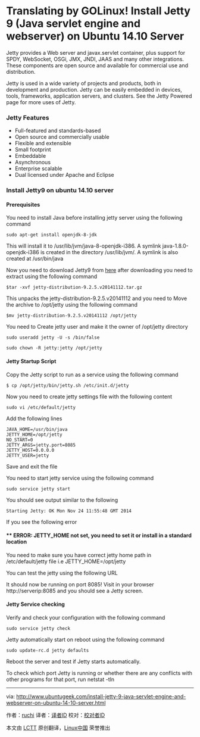 Translating by GOLinux!
Install Jetty 9 (Java servlet engine and webserver) on Ubuntu 14.10 Server
================================================================================
Jetty provides a Web server and javax.servlet container, plus support for SPDY, WebSocket, OSGi, JMX, JNDI, JAAS and many other integrations. These components are open source and available for commercial use and distribution.

Jetty is used in a wide variety of projects and products, both in development and production. Jetty can be easily embedded in devices, tools, frameworks, application servers, and clusters. See the Jetty Powered page for more uses of Jetty.

### Jetty Features ###

- Full-featured and standards-based
- Open source and commercially usable
- Flexible and extensible
- Small footprint
- Embeddable
- Asynchronous
- Enterprise scalable
- Dual licensed under Apache and Eclipse

### Install Jetty9 on ubuntu 14.10 server ###

#### Prerequisites ####

You need to install Java before installing jetty server using the following command

    sudo apt-get install openjdk-8-jdk

This will install it to /usr/lib/jvm/java-8-openjdk-i386. A symlink java-1.8.0-openjdk-i386 is created in the directory /usr/lib/jvm/. A symlink is also created at /usr/bin/java

Now you need to download Jetty9 from [here][1] after downloading you need to extract using the following command

    $tar -xvf jetty-distribution-9.2.5.v20141112.tar.gz

This unpacks the jetty-distribution-9.2.5.v20141112 and you need to Move the archive to /opt/jetty using the following command

    $mv jetty-distribution-9.2.5.v20141112 /opt/jetty

You need to Create jetty user and make it the owner of /opt/jetty directory

    sudo useradd jetty -U -s /bin/false

    sudo chown -R jetty:jetty /opt/jetty

#### Jetty Startup Script ####

Copy the Jetty script to run as a service using the following command

    $ cp /opt/jetty/bin/jetty.sh /etc/init.d/jetty

Now you need to create jetty settings file with the following content

    sudo vi /etc/default/jetty

Add the following lines

    JAVA_HOME=/usr/bin/java
    JETTY_HOME=/opt/jetty
    NO_START=0
    JETTY_ARGS=jetty.port=8085
    JETTY_HOST=0.0.0.0
    JETTY_USER=jetty 

Save and exit the file

You need to start jetty service using the following command

    sudo service jetty start

You should see output similar to the following

    Starting Jetty: OK Mon Nov 24 11:55:48 GMT 2014

If you see the following error

#### ** ERROR: JETTY_HOME not set, you need to set it or install in a standard location ####

You need to make sure you have correct jetty home path in /etc/default/jetty file i.e JETTY_HOME=/opt/jetty

You can test the jetty using the following URL

It should now be running on port 8085! Visit in your browser http://serverip:8085 and you should see a Jetty screen.

#### Jetty Service checking ####

Verify and check your configuration with the following command

    sudo service jetty check

Jetty automatically start on reboot using the following command

    sudo update-rc.d jetty defaults

Reboot the server and test if Jetty starts automatically.

To check which port Jetty is running or whether there are any conflicts with other programs for that port, run netstat -tln

--------------------------------------------------------------------------------

via: http://www.ubuntugeek.com/install-jetty-9-java-servlet-engine-and-webserver-on-ubuntu-14-10-server.html

作者：[ruchi][a]
译者：[译者ID](https://github.com/译者ID)
校对：[校对者ID](https://github.com/校对者ID)

本文由 [LCTT](https://github.com/LCTT/TranslateProject) 原创翻译，[Linux中国](http://linux.cn/) 荣誉推出

[a]:http://www.ubuntugeek.com/author/ubuntufix
[1]:http://download.eclipse.org/jetty/stable-9/dist/
